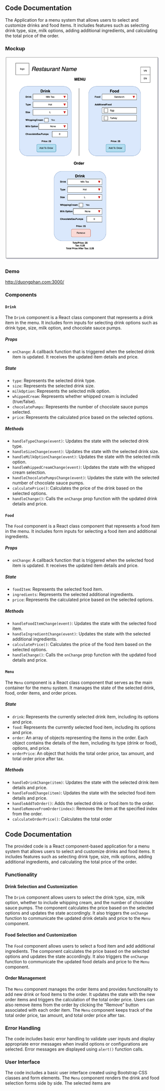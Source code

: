 ## Code Documentation

The Application for a menu system that allows users to select and customize drinks and food items. It includes features such as selecting drink type, size, milk options, adding additional ingredients, and calculating the total price of the order.

### Mockup

![Mock Up](./mock-up.png)

### Demo

http://duongphan.com:3000/

### Components

#### `Drink`

The `Drink` component is a React class component that represents a drink item in the menu. It includes form inputs for selecting drink options such as drink type, size, milk option, and chocolate sauce pumps.

##### Props

- `onChange`: A callback function that is triggered when the selected drink item is updated. It receives the updated item details and price.

##### State

- `type`: Represents the selected drink type.
- `size`: Represents the selected drink size.
- `milkOption`: Represents the selected milk option.
- `whippedCream`: Represents whether whipped cream is included (true/false).
- `chocolatePumps`: Represents the number of chocolate sauce pumps selected.
- `price`: Represents the calculated price based on the selected options.

##### Methods

- `handleTypeChange(event)`: Updates the state with the selected drink type.
- `handleSizeChange(event)`: Updates the state with the selected drink size.
- `handleMilkOptionChange(event)`: Updates the state with the selected milk option.
- `handleWhippedCreamChange(event)`: Updates the state with the whipped cream selection.
- `handleChocolatePumpsChange(event)`: Updates the state with the selected number of chocolate sauce pumps.
- `calculatePrice()`: Calculates the price of the drink based on the selected options.
- `handleChange()`: Calls the `onChange` prop function with the updated drink details and price.

#### `Food`

The `Food` component is a React class component that represents a food item in the menu. It includes form inputs for selecting a food item and additional ingredients.

##### Props

- `onChange`: A callback function that is triggered when the selected food item is updated. It receives the updated item details and price.

##### State

- `foodItem`: Represents the selected food item.
- `ingredients`: Represents the selected additional ingredients.
- `price`: Represents the calculated price based on the selected options.

##### Methods

- `handleFoodItemChange(event)`: Updates the state with the selected food item.
- `handleIngredientChange(event)`: Updates the state with the selected additional ingredients.
- `calculatePrice()`: Calculates the price of the food item based on the selected options.
- `handleChange()`: Calls the `onChange` prop function with the updated food details and price.

#### `Menu`

The `Menu` component is a React class component that serves as the main container for the menu system. It manages the state of the selected drink, food, order items, and order prices.

##### State

- `drink`: Represents the currently selected drink item, including its options and price.
- `food`: Represents the currently selected food item, including its options and price.
- `order`: An array of objects representing the items in the order. Each object contains the details of the item, including its type (drink or food), options, and price.
- `orderPrice`: An object that holds the total order price, tax amount, and total order price after tax.

##### Methods

- `handleDrinkChange(item)`: Updates the state with the selected drink item details and price.
- `handleFoodChange(item)`: Updates the state with the selected food item details and price.
- `handleAddToOrder()`: Adds the selected drink or food item to the order.
- `handleRemoveFromOrder(index)`: Removes the item at the specified index from the order.
- `calculateOrderPrice()`: Calculates the total order

## Code Documentation

The provided code is a React component-based application for a menu system that allows users to select and customize drinks and food items. It includes features such as selecting drink type, size, milk options, adding additional ingredients, and calculating the total price of the order.

### Functionality

#### Drink Selection and Customization

The `Drink` component allows users to select the drink type, size, milk option, whether to include whipping cream, and the number of chocolate sauce pumps. The component calculates the price based on the selected options and updates the state accordingly. It also triggers the `onChange` function to communicate the updated drink details and price to the `Menu` component.

#### Food Selection and Customization

The `Food` component allows users to select a food item and add additional ingredients. The component calculates the price based on the selected options and updates the state accordingly. It also triggers the `onChange` function to communicate the updated food details and price to the `Menu` component.

#### Order Management

The `Menu` component manages the order items and provides functionality to add new drink or food items to the order. It updates the state with the new order items and triggers the calculation of the total order price. Users can also remove items from the order by clicking the "Remove" button associated with each order item. The `Menu` component keeps track of the total order price, tax amount, and total order price after tax.

### Error Handling

The code includes basic error handling to validate user inputs and display appropriate error messages when invalid options or configurations are selected. Error messages are displayed using `alert()` function calls.

### User Interface

The code includes a basic user interface created using Bootstrap CSS classes and form elements. The `Menu` component renders the drink and food selection forms side by side. The selected items are
